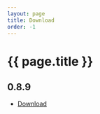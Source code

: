 ```yaml
---
layout: page
title: Download
order: -1
---
```


# {{ page.title }}

## 0.8.9

- [Download](https://url.kr/xjvo2s)

